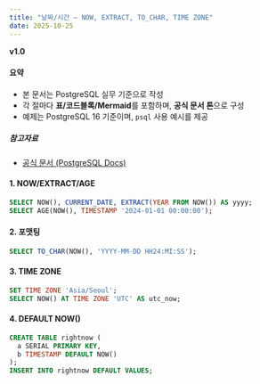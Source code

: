 ```yaml
---
title: "날짜/시간 — NOW, EXTRACT, TO_CHAR, TIME ZONE"
date: 2025-10-25
---
```


**v1.0**

#### 요약 

- 본 문서는 PostgreSQL 실무 기준으로 작성
- 각 절마다 **표/코드블록/Mermaid**를 포함하며, **공식 문서 톤**으로 구성
- 예제는 PostgreSQL 16 기준이며, `psql` 사용 예시를 제공

##### 참고자료
- [공식 문서 (PostgreSQL Docs)](https://www.postgresql.org/docs/current/)


#### 1. NOW/EXTRACT/AGE

```sql
SELECT NOW(), CURRENT_DATE, EXTRACT(YEAR FROM NOW()) AS yyyy;
SELECT AGE(NOW(), TIMESTAMP '2024-01-01 00:00:00');
```

#### 2. 포맷팅

```sql
SELECT TO_CHAR(NOW(), 'YYYY-MM-DD HH24:MI:SS');
```

#### 3. TIME ZONE

```sql
SET TIME ZONE 'Asia/Seoul';
SELECT NOW() AT TIME ZONE 'UTC' AS utc_now;
```

#### 4. DEFAULT NOW()

```sql
CREATE TABLE rightnow (
  a SERIAL PRIMARY KEY,
  b TIMESTAMP DEFAULT NOW()
);
INSERT INTO rightnow DEFAULT VALUES;
```
